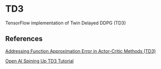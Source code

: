 # TD3 
TensorFlow implementation of Twin Delayed DDPG (TD3)


## References

[Addressing Function Approximation Error in Actor-Critic Methods (TD3)](https://arxiv.org/pdf/1802.09477.pdf)

[Open AI Spining Up TD3 Tutorial](https://spinningup.openai.com/en/latest/algorithms/td3.html)